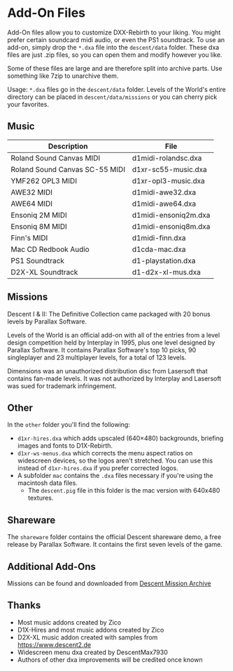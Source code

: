 # Add-On Files
Add-On files allow you to customize DXX-Rebirth to your liking. You might prefer certain soundcard midi audio, or even the PS1 soundtrack.
To use an add-on, simply drop the `*.dxa` file into the `descent/data` folder. These dxa files are just .zip files, so you can open them and modify however you like.

Some of these files are large and are therefore split into archive parts. Use something like 7zip to unarchive them.

Usage: `*.dxa` files go in the `descent/data` folder. Levels of the World's entire directory can be placed in `descent/data/missions` or you can cherry pick your favorites.

## Music
| Description | File |  
|--|--| 
|Roland Sound Canvas MIDI|d1midi-rolandsc.dxa| 
|Roland Sound Canvas SC-55 MIDI|d1xr-sc55-music.dxa|  
|YMF262 OPL3 MIDI|d1xr-opl3-music.dxa|  
|AWE32 MIDI|d1midi-awe32.dxa|  
|AWE64 MIDI|d1midi-awe64.dxa|  
|Ensoniq 2M MIDI|d1midi-ensoniq2m.dxa|  
|Ensoniq 8M MIDI|d1midi-ensoniq8m.dxa|   
|Finn's MIDI|d1midi-finn.dxa|  
|Mac CD Redbook Audio|d1cda-mac.dxa|  
|PS1 Soundtrack|d1-playstation.dxa|
|D2X-XL Soundtrack|d1-d2x-xl-mus.dxa|

## Missions
Descent I & II: The Definitive Collection came packaged with 20 bonus levels by Parallax Software.

Levels of the World is an official add-on with all of the entries from a level design competition held by Interplay in 1995, plus one level designed by Parallax Software. It contains Parallax Software's top 10 picks, 90 singleplayer and 23 multiplayer levels, for a total of 123 levels.  

Dimensions was an unauthorized distribution disc from Lasersoft that contains fan-made levels. It was not authorized by Interplay and Lasersoft was sued for trademark infringement.  

## Other
In the `other` folder you'll find the following:

- `d1xr-hires.dxa` which adds upscaled (640×480) backgrounds, briefing images and fonts to D1X-Rebirth.
- `d1xr-ws-menus.dxa` which corrects the menu aspect ratios on widescreen devices, so the logos aren't stretched. You can use this instead of `d1xr-hires.dxa` if you prefer corrected logos.
- A subfolder `mac` contains the `.dxa` files necessary if you're using the macintosh data files.
    - The `descent.pig` file in this folder is the mac version with 640x480 textures.

## Shareware
The `shareware` folder contains the official Descent shareware demo, a free release by Parallax Software. It contains the first seven levels of the game.  

## Additional Add-Ons
Missions can be found and downloaded from [Descent Mission Archive](https://sectorgame.com/dxma)

## Thanks
- Most music addons created by Zico
- D1X-Hires and most music addons created by Zico
- D2X-XL music addon created with samples from https://www.descent2.de
- Widescreen menu dxa created by DescentMax7930
- Authors of other dxa improvements will be credited once known